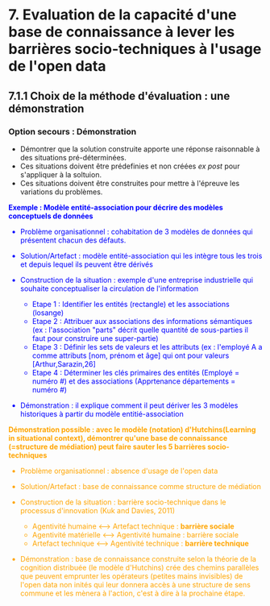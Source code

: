 # 7. Evaluation de la capacité d'une base de connaissance à lever les barrières socio-techniques à l'usage de l'open data

## 7.1.1 Choix de la méthode d'évaluation : une démonstration 

### Option secours : Démonstration 

- Démontrer que la solution construite apporte une réponse raisonnable à des situations pré-déterminées. 
- Ces situations doivent être prédefinies et non créées *ex post* pour s'appliquer à la soltuion.
- Ces situations doivent être construites pour mettre à l'épreuve les variations du problèmes. 

<span style="color:blue"> 

**Exemple : Modèle entité-association pour décrire des modèles conceptuels de données**

- Problème organisationnel : cohabitation de 3 modèles de données qui présentent chacun des défauts.
- Solution/Artefact : modèle entité-association qui les intègre tous les trois et depuis lequel ils peuvent être dérivés

- Construction de la situation : exemple d'une entreprise industrielle qui souhaite conceptualiser la circulation de l'information 
 
  * Etape 1 : Identifier les entités (rectangle) et les associations (losange)
  * Etape 2 : Attribuer aux associations des informations sémantiques (ex : l'association "parts" décrit quelle quantité de sous-parties il faut pour construire une super-partie)
  * Etape 3 : Définir les sets de valeurs et les attributs (ex : l'employé A a comme attributs [nom, prénom et âge] qui ont pour valeurs [Arthur,Sarazin,26]
  * Etape 4 : Déterminer les clés primaires des entités (Employé = numéro #) et des associations (Apprtenance départements = numéro #)

- Démonstration : il explique comment il peut dériver les 3 modèles historiques à partir du modèle entitié-association 
 
</span>


<span style="color:orange"> 
  
**Démonstration possible : avec le modèle (notation) d'Hutchins(Learning in situational context), démontrer qu'une base de connaissance (=structure de médiation) peut faire sauter les 5 barrières socio-techniques** 

- Problème organisationnel : absence d'usage de l'open data 
- Solution/Artefact : base de connaissance comme structure de médiation 
- Construction de la situation : barrière socio-technique dans le processus d'innovation (Kuk and Davies, 2011)
  * Agentivité humaine <--> Artefact technique : **barrière sociale**
  * Agentivité matérielle <--> Agentivité humaine : barrière sociale
  * Artefact technique <--> Agentivité technique : **barrière technique**

- Démonstration : base de connaissance construite selon la théorie de la cognition distribuée (le modèle d'Hutchins) crée des chemins parallèles que peuvent emprunter les opérateurs (petites mains invisibles) de l'open data non inités qui leur donnera accès à une structure de sens commune et les mènera à l'action, c'est à dire à la prochaine étape.  


</span>

